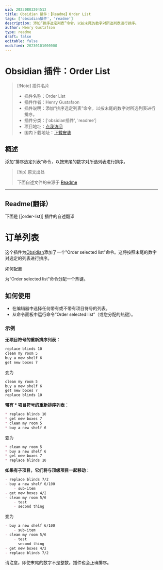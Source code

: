 ```yaml
---
uid: 20230803204512
title: Obsidian 插件：【Readme】Order List
tags: ['obsidian插件', 'readme']
description: 添加“排序选定列表”命令，以按末尾的数字对所选列表进行排序。
author: Henry Gustafson
type: readme
draft: false
editable: false
modified: 20230101000000
---
```


# Obsidian 插件：Order List

> [!Note] 插件名片
> - 插件名称：Order List
> - 插件作者：Henry Gustafson
> - 插件说明：添加“排序选定列表”命令，以按末尾的数字对所选列表进行排序。
> - 插件分类：['obsidian插件', 'readme']
> - 项目地址：[点我访问](https://github.com/lizard-heart/obsidian-order-list-plugin)
> - 国内下载地址：[下载安装](https://pkmer.cn/products/plugin/pluginMarket/?order-list)

## 概述

添加“排序选定列表”命令，以按末尾的数字对所选列表进行排序。



> [!tip] 原文出处
> 
>下面自述文件的来源于 [Readme](https://ghproxy.net/https://raw.githubusercontent.com/lizard-heart/obsidian-order-list-plugin/main/README.md)
> 

---

## Readme(翻译）

下面是 [[order-list]] 插件的自述翻译


# 订单列表

这个插件为[Obsidian](https://obsidian.md/)添加了一个"Order selected list"命令。这将按照末尾的数字对选定的列表进行排序。

如何配置

为“Order selected list”命令分配一个热键。

## 如何使用

- 在编辑器中选择任何带有或不带有项目符号的列表。
- 从命令面板中运行命令“Order selected list”（或您分配的热键）。

### 示例

**无项目符号的重新排序列表：**

```markdown
replace blinds 10
clean my room 5
buy a new shelf 6
get new boxes 7
```

变为

```markdown
clean my room 5
buy a new shelf 6
get new boxes 7
replace blinds 10
```
**带有 * 项目符号的重新排序列表**：

```markdown
* replace blinds 10
* get new boxes 7
* clean my room 5
* buy a new shelf 6
```

变为

```markdown
* clean my room 5
* buy a new shelf 6
* get new boxes 7
* replace blinds 10
```


**如果有子项目，它们将与顶级项目一起移动**：

```markdown
- replace blinds 7/2
- buy a new shelf 6/100
	- sub-item
- get new boxes 4/2
- clean my room 5/6
	- test
	- second thing
```

变为

```markdown
- buy a new shelf 6/100
	- sub-item
- clean my room 5/6
	- test
	- second thing
- get new boxes 4/2
- replace blinds 7/2
```

请注意，即使末尾的数字不是整数，插件也会正确排序。



